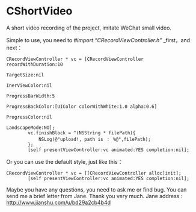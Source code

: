 # CShortVideo
A short video recording of the project, imitate WeChat small video.


Simple to use, you need to _#import “CRecordViewController.h”_ _first，and next：


```
CRecordViewController * vc = [CRecordViewController recordWithDuration:10
                                                                     TargetSize:nil
                                                                  InerViewColor:nil
                                                               ProgressBarWidth:5
                                                              ProgressBackColor:[UIColor colorWithWhite:1.0 alpha:0.6]
                                                                  ProgressColor:nil
                                                                  LandscapeMode:NO];
        vc.finishBlock = ^(NSString * filePath){
            NSLog(@"upload!, path is ： %@",filePath);
        };
        [self presentViewController:vc animated:YES completion:nil];
```
Or you can use the default style, just like this：


```
CRecordViewController * vc = [[CRecordViewController alloc]init];
        [self presentViewController:vc animated:YES completion:nil];
```

Maybe you have any questions, you need to ask me or find bug. You can send me a brief letter from Jane. Thank you very much.
Jane address : http://www.jianshu.com/u/bd29a2cb4b4d
